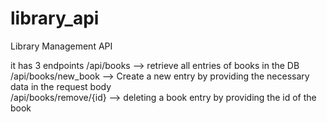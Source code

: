 # library_api
Library Management API

it has 3 endpoints 
/api/books --> retrieve all entries of books in the DB<br/>
/api/books/new_book --> Create a new entry by providing the necessary data in the request body<br/>
/api/books/remove/{id} --> deleting a book entry by providing the id of the book<br/>
